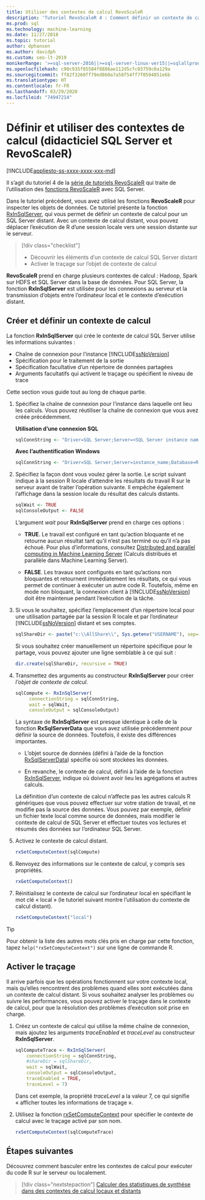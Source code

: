 ```yaml
---
title: Utiliser des contextes de calcul RevoScaleR
description: 'Tutoriel RevoScaleR 4 : Comment définir un contexte de calcul à l’aide du langage R sur SQL Server.'
ms.prod: sql
ms.technology: machine-learning
ms.date: 11/27/2018
ms.topic: tutorial
author: dphansen
ms.author: davidph
ms.custom: seo-lt-2019
monikerRange: '>=sql-server-2016||>=sql-server-linux-ver15||=sqlallproducts-allversions'
ms.openlocfilehash: c90c935f85584f8886ae112d5cfc03759c0a129a
ms.sourcegitcommit: ff82f3260ff79ed860a7a58f54ff7f0594851e6b
ms.translationtype: HT
ms.contentlocale: fr-FR
ms.lasthandoff: 03/29/2020
ms.locfileid: "74947214"
---
```

# <a name="define-and-use-compute-contexts-sql-server-and-revoscaler-tutorial"></a>Définir et utiliser des contextes de calcul (didacticiel SQL Server et RevoScaleR)
[!INCLUDE[appliesto-ss-xxxx-xxxx-xxx-md](../../includes/appliesto-ss-xxxx-xxxx-xxx-md.md)]

Il s’agit du tutoriel 4 de la [série de tutoriels RevoScaleR](deepdive-data-science-deep-dive-using-the-revoscaler-packages.md) qui traite de l’utilisation des [fonctions RevoScaleR](https://docs.microsoft.com/machine-learning-server/r-reference/revoscaler/revoscaler) avec SQL Server.

Dans le tutoriel précédent, vous avez utilisé les fonctions **RevoScaleR** pour inspecter les objets de données. Ce tutoriel présente la fonction [RxInSqlServer](https://docs.microsoft.com/machine-learning-server/r-reference/revoscaler/rxinsqlserver), qui vous permet de définir un contexte de calcul pour un SQL Server distant. Avec un contexte de calcul distant, vous pouvez déplacer l’exécution de R d’une session locale vers une session distante sur le serveur. 

> [!div class="checklist"]
> * Découvrir les éléments d’un contexte de calcul SQL Server distant
> * Activer le traçage sur l’objet de contexte de calcul

**RevoScaleR** prend en charge plusieurs contextes de calcul : Hadoop, Spark sur HDFS et SQL Server dans la base de données. Pour SQL Server, la fonction **RxInSqlServer** est utilisée pour les connexions au serveur et la transmission d’objets entre l’ordinateur local et le contexte d’exécution distant.

## <a name="create-and-set-a-compute-context"></a>Créer et définir un contexte de calcul

La fonction **RxInSqlServer** qui crée le contexte de calcul SQL Server utilise les informations suivantes :

+ Chaîne de connexion pour l’instance [!INCLUDE[ssNoVersion](../../includes/ssnoversion-md.md)]
+ Spécification pour le traitement de la sortie
+ Spécification facultative d’un répertoire de données partagées
+ Arguments facultatifs qui activent le traçage ou spécifient le niveau de trace

Cette section vous guide tout au long de chaque partie.

1. Spécifiez la chaîne de connexion pour l’instance dans laquelle ont lieu les calculs. Vous pouvez réutiliser la chaîne de connexion que vous avez créée précédemment.

    **Utilisation d’une connexion SQL**

    ```R
    sqlConnString <- "Driver=SQL Server;Server=<SQL Server instance name>; Database=<database name>;Uid=<SQL user nme>;Pwd=<password>"
      ```

    **Avec l’authentification Windows**

    ```R
    sqlConnString <- "Driver=SQL Server;Server=instance_name;Database=RevoDeepDive;Trusted_Connection=True"
    ```
    
2. Spécifiez la façon dont vous voulez gérer la sortie. Le script suivant indique à la session R locale d’attendre les résultats du travail R sur le serveur avant de traiter l’opération suivante. Il empêche également l’affichage dans la session locale du résultat des calculs distants.
  
    ```R
    sqlWait <- TRUE
    sqlConsoleOutput <- FALSE
    ```
  
    L’argument *wait* pour **RxInSqlServer** prend en charge ces options :
  
    -   **TRUE**. Le travail est configuré en tant qu’action bloquante et ne retourne aucun résultat tant qu’il n’est pas terminé ou qu’il n’a pas échoué.  Pour plus d’informations, consultez [Distributed and parallel computing in Machine Learning Server](https://docs.microsoft.com/machine-learning-server/r/how-to-revoscaler-distributed-computing) (Calculs distribués et parallèle dans Machine Learning Server).
  
    -   **FALSE**. Les travaux sont configurés en tant qu’actions non bloquantes et retournent immédiatement les résultats, ce qui vous permet de continuer à exécuter un autre code R. Toutefois, même en mode non bloquant, la connexion client à [!INCLUDE[ssNoVersion](../../includes/ssnoversion-md.md)] doit être maintenue pendant l’exécution de la tâche.

3. Si vous le souhaitez, spécifiez l’emplacement d’un répertoire local pour une utilisation partagée par la session R locale et par l’ordinateur [!INCLUDE[ssNoVersion](../../includes/ssnoversion-md.md)] distant et ses comptes.

    ```R
    sqlShareDir <- paste("c:\\AllShare\\", Sys.getenv("USERNAME"), sep="")
    ```
    
   Si vous souhaitez créer manuellement un répertoire spécifique pour le partage, vous pouvez ajouter une ligne semblable à ce qui suit :

    ```R
    dir.create(sqlShareDir, recursive = TRUE)
    ```

4. Transmettez des arguments au constructeur **RxInSqlServer** pour créer *l’objet de contexte de calcul*.

    ```R
    sqlCompute <- RxInSqlServer(  
         connectionString = sqlConnString,
         wait = sqlWait,
         consoleOutput = sqlConsoleOutput)
    ```
    
    La syntaxe de **RxInSqlServer** est presque identique à celle de la fonction **RxSqlServerData** que vous avez utilisée précédemment pour définir la source de données. Toutefois, il existe des différences importantes.
      
    - L’objet source de données (défini à l’aide de la fonction [RxSqlServerData](https://docs.microsoft.com/machine-learning-server/r-reference/revoscaler/rxsqlserverdata)) spécifie où sont stockées les données.
    
    - En revanche, le contexte de calcul, défini à l’aide de la fonction [RxInSqlServer](https://docs.microsoft.com/machine-learning-server/r-reference/revoscaler/rxinsqlserver), indique où doivent avoir lieu les agrégations et autres calculs.
    
    La définition d’un contexte de calcul n’affecte pas les autres calculs R génériques que vous pouvez effectuer sur votre station de travail, et ne modifie pas la source des données. Vous pouvez par exemple, définir un fichier texte local comme source de données, mais modifier le contexte de calcul de SQL Server et effectuer toutes vos lectures et résumés des données sur l’ordinateur SQL Server.

5. Activez le contexte de calcul distant.

    ```R
    rxSetComputeContext(sqlCompute)
    ```

6. Renvoyez des informations sur le contexte de calcul, y compris ses propriétés.

    ```R
    rxGetComputeContext()
    ```

7. Réinitialisez le contexte de calcul sur l’ordinateur local en spécifiant le mot clé « local » (le tutoriel suivant montre l’utilisation du contexte de calcul distant).

    ```R
    rxSetComputeContext("local")
    ```

> [!Tip]
> Pour obtenir la liste des autres mots clés pris en charge par cette fonction, tapez `help("rxSetComputeContext")` sur une ligne de commande R.

## <a name="enable-tracing"></a>Activer le traçage

Il arrive parfois que les opérations fonctionnent sur votre contexte local, mais qu’elles rencontrent des problèmes quand elles sont exécutées dans un contexte de calcul distant. Si vous souhaitez analyser les problèmes ou suivre les performances, vous pouvez activer le traçage dans le contexte de calcul, pour que la résolution des problèmes d’exécution soit prise en charge.

1. Créez un contexte de calcul qui utilise la même chaîne de connexion, mais ajoutez les arguments *traceEnabled* et *traceLevel* au constructeur **RxInSqlServer**.

    ```R
    sqlComputeTrace <- RxInSqlServer(
        connectionString = sqlConnString,
        #shareDir = sqlShareDir,
        wait = sqlWait,
        consoleOutput = sqlConsoleOutput,
        traceEnabled = TRUE,
        traceLevel = 7)
    ```
  
   Dans cet exemple, la propriété *traceLevel* a la valeur 7, ce qui signifie « afficher toutes les informations de traçage ».

2. Utilisez la fonction [rxSetComputeContext](https://docs.microsoft.com/machine-learning-server/r-reference/revoscaler/rxsetcomputecontext) pour spécifier le contexte de calcul avec le traçage activé par son nom.

    ```R
    rxSetComputeContext(sqlComputeTrace)
    ```

## <a name="next-steps"></a>Étapes suivantes

Découvrez comment basculer entre les contextes de calcul pour exécuter du code R sur le serveur ou localement.

> [!div class="nextstepaction"]
> [Calculer des statistiques de synthèse dans des contextes de calcul locaux et distants](../../advanced-analytics/tutorials/deepdive-create-and-run-r-scripts.md)